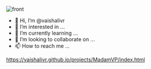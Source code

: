 ![front](https://user-images.githubusercontent.com/65554439/113883878-8c4cef80-978c-11eb-8b5e-2d60b5e990e4.png)
- 👋 Hi, I’m @vaishalivr
- 👀 I’m interested in ...
- 🌱 I’m currently learning ...
- 💞️ I’m looking to collaborate on ...
- 📫 How to reach me ...

https://vaishalivr.github.io/projects/MadamVP/index.html
<!---
vaishalivr/vaishalivr is a ✨ special ✨ repository because its `README.md` (this file) appears on your GitHub profile.
You can click the Preview link to take a look at your changes.
--->

